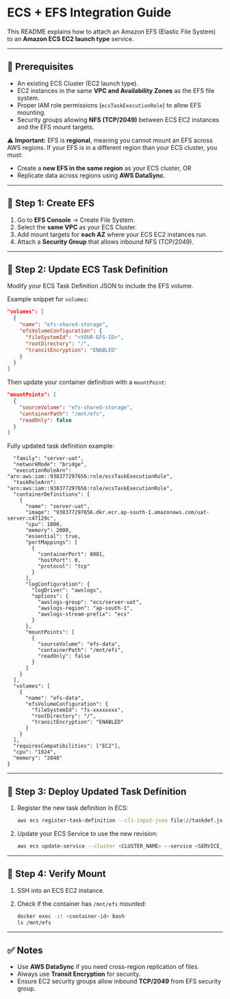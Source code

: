 # ECS + EFS Integration Guide

This README explains how to attach an Amazon EFS (Elastic File System) to an **Amazon ECS EC2 launch type** service.

---

## 📌 Prerequisites

* An existing ECS Cluster (EC2 launch type).
* EC2 instances in the same **VPC and Availability Zones** as the EFS file system.
* Proper IAM role permissions (`ecsTaskExecutionRole`) to allow EFS mounting.
* Security groups allowing **NFS (TCP/2049)** between ECS EC2 instances and the EFS mount targets.

⚠️ **Important:**
EFS is **regional**, meaning you cannot mount an EFS across AWS regions. If your EFS is in a different region than your ECS cluster, you must:

* Create a **new EFS in the same region** as your ECS cluster, OR
* Replicate data across regions using **AWS DataSync**.

---

## 🔹 Step 1: Create EFS

1. Go to **EFS Console** → Create File System.
2. Select the **same VPC** as your ECS Cluster.
3. Add mount targets for **each AZ** where your ECS EC2 instances run.
4. Attach a **Security Group** that allows inbound NFS (TCP/2049).

---

## 🔹 Step 2: Update ECS Task Definition

Modify your ECS Task Definition JSON to include the EFS volume.

Example snippet for `volumes`:

```json
"volumes": [
  {
    "name": "efs-shared-storage",
    "efsVolumeConfiguration": {
      "fileSystemId": "<YOUR-EFS-ID>",
      "rootDirectory": "/",
      "transitEncryption": "ENABLED"
    }
  }
]
```

Then update your container definition with a `mountPoint`:

```json
"mountPoints": [
  {
    "sourceVolume": "efs-shared-storage",
    "containerPath": "/mnt/efs",
    "readOnly": false
  }
]
```

Fully updated task definition example:

```{
  "family": "server-uat",
  "networkMode": "bridge",
  "executionRoleArn": "arn:aws:iam::938377297656:role/ecsTaskExecutionRole",
  "taskRoleArn": "arn:aws:iam::938377297656:role/ecsTaskExecutionRole",
  "containerDefinitions": [
    {
      "name": "server-uat",
      "image": "938377297656.dkr.ecr.ap-south-1.amazonaws.com/uat-server:c47129c",
      "cpu": 1000,
      "memory": 2000,
      "essential": true,
      "portMappings": [
        {
          "containerPort": 8081,
          "hostPort": 0,
          "protocol": "tcp"
        }
      ],
      "logConfiguration": {
        "logDriver": "awslogs",
        "options": {
          "awslogs-group": "ecs/server-uat",
          "awslogs-region": "ap-south-1",
          "awslogs-stream-prefix": "ecs"
        }
      },
      "mountPoints": [
        {
          "sourceVolume": "efs-data",
          "containerPath": "/mnt/efs",
          "readOnly": false
        }
      ]
    }
  ],
  "volumes": [
    {
      "name": "efs-data",
      "efsVolumeConfiguration": {
        "fileSystemId": "fs-xxxxxxxx",
        "rootDirectory": "/",
        "transitEncryption": "ENABLED"
      }
    }
  ],
  "requiresCompatibilities": ["EC2"],
  "cpu": "1024",
  "memory": "2048"
}

```

---

## 🔹 Step 3: Deploy Updated Task Definition

1. Register the new task definition in ECS:

   ```bash
   aws ecs register-task-definition --cli-input-json file://taskdef.json
   ```
2. Update your ECS Service to use the new revision:

   ```bash
   aws ecs update-service --cluster <CLUSTER_NAME> --service <SERVICE_NAME> --task-definition server-uat:<REVISION>
   ```

---

## 🔹 Step 4: Verify Mount

1. SSH into an ECS EC2 instance.
2. Check if the container has `/mnt/efs` mounted:

   ```bash
   docker exec -it <container-id> bash
   ls /mnt/efs
   ```

---

## ✅ Notes

* Use **AWS DataSync** if you need cross-region replication of files.
* Always use **Transit Encryption** for security.
* Ensure EC2 security groups allow inbound **TCP/2049** from EFS security group.
